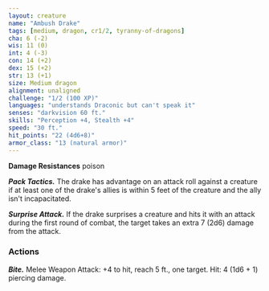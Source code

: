 ```yaml
---
layout: creature
name: "Ambush Drake"
tags: [medium, dragon, cr1/2, tyranny-of-dragons]
cha: 6 (-2)
wis: 11 (0)
int: 4 (-3)
con: 14 (+2)
dex: 15 (+2)
str: 13 (+1)
size: Medium dragon
alignment: unaligned
challenge: "1/2 (100 XP)"
languages: "understands Draconic but can't speak it"
senses: "darkvision 60 ft."
skills: "Perception +4, Stealth +4"
speed: "30 ft."
hit_points: "22 (4d6+8)"
armor_class: "13 (natural armor)"
---
```


**Damage Resistances** poison

***Pack Tactics.*** The drake has advantage on an attack roll against a creature if at least one of the drake's allies is within 5 feet of the creature and the ally isn't incapacitated.

***Surprise Attack.*** If the drake surprises a creature and hits it with an attack during the first round of combat, the target takes an extra 7 (2d6) damage from the attack.

### Actions

***Bite.*** Melee Weapon Attack: +4 to hit, reach 5 ft., one target. Hit: 4 (1d6 + 1) piercing damage.